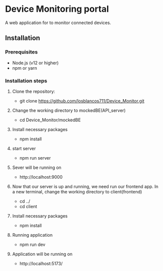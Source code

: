 # Device Monitoring portal

A web application for to monitor connected devices.

## Installation

### Prerequisites

- Node.js (v12 or higher)
- npm or yarn

### Installation steps

1. Clone the repository:
   - git clone https://github.com/losblancos711/Device_Monitor.git

2. Change the working directory to mockedBE(API_server)
   - cd Device_Monitor/mockedBE

3. Install necessary packages
   - npm install

4. start server 
   - npm run server

5. Sever will be running on
   - http://localhost:9000
   
6. Now that our server is up and running, we need run our frontend app.
   In a new terminal, change the working directory to client(frontend)
   - cd ../
   - cd client

8. Install necessary packages
   - npm install

5. Running application      
   - npm run dev

6. Application will be running on
   - http://localhost:5173/
